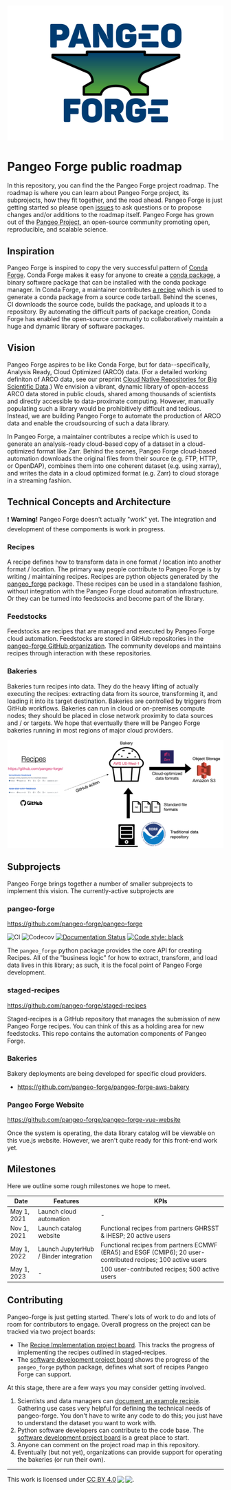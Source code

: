 <p align="center"><img src="pangeo-forge-logo-blue.png" /></p>

# Pangeo Forge public roadmap

In this repository, you can find the the Pangeo Forge project roadmap.
The roadmap is where you can learn about Pangeo Forge project, its subprojects, how they fit together, and the road ahead.
Pangeo Forge is just getting started so please open [issues](https://github.com/pangeo-forge/roadmap/issues) to ask questions or to propose changes and/or additions to the roadmap itself.
Pangeo Forge has grown out of the [Pangeo Project](http://pangeo.io/), an open-source community promoting open, reproducible, and scalable science. 

## Inspiration

Pangeo Forge is inspired to copy the very successful pattern of [Conda Forge](https://conda-forge.org/).
Conda Forge makes it easy for anyone to create a [conda package](https://docs.conda.io/projects/conda/en/latest/user-guide/concepts/packages.html), a binary software package that can be installed with the conda package manager.
In Conda Forge, a maintainer contributes [a recipe](https://conda-forge.org/#add_recipe) which is used to generate a conda package from a source code tarball. Behind the scenes, CI downloads the source code, builds the package, and uploads it to a repository.
By automating the difficult parts of package creation, Conda Forge has enabled the open-source community to collaboratively maintain a huge and dynamic library of software packages.

## Vision

Pangeo Forge aspires to be like Conda Forge, but for data--specifically, Analysis Ready, Cloud Optimized (ARCO) data.
(For a detailed working definiton of ARCO data, see our preprint [Cloud Native Repositories for Big Scientific Data](https://www.authorea.com/doi/full/10.22541/au.160443768.88917719/v2).)
We envision a vibrant, dynamic library of open-access ARCO data stored in public clouds, shared among thousands of scientists and directly accessible to data-proximate computing.
However, manually populating such a library would be prohibitively difficult and tedious.
Instead, we are building Pangeo Forge to automate the production of ARCO data and enable the croudsourcing of such a data library.

In Pangeo Forge, a maintainer contributes a recipe which is used to generate an analysis-ready cloud-based copy of a dataset in a cloud-optimized format like Zarr. Behind the scenes, Pangeo Forge cloud-based automation downloads the original files from their source (e.g. FTP, HTTP, or OpenDAP), combines them into one coherent dataset (e.g. using xarray), and writes the data in a cloud optimized format (e.g. Zarr) to cloud storage in a streaming fashion.

## Technical Concepts and Architecture

:exclamation: **Warning!** Pangeo Forge doesn't actually "work" yet. The integration and development of these compoments is work in progress.

### Recipes

A recipe defines how to transform data in one format / location into another format / location.
The primary way people contribute to Pangeo Forge is by writing / maintaining recipes.
Recipes are python objects generated by the [pangeo_forge](https://pangeo-forge.readthedocs.io/en/latest/) package.
These recipes can be used in a standalone fashion, without integration with the Pangeo Forge cloud automation infrastructure.
Or they can be turned into feedstocks and become part of the library.

### Feedstocks

Feedstocks are recipes that are managed and executed by Pangeo Forge cloud automation.
Feedstocks are stored in GitHub repositories in the [pangeo-forge GitHub organization](https://github.com/pangeo-forge/).
The community develops and maintains recipes through interaction with these repositories.

### Bakeries

Bakeries turn recipes into data.
They do the heavy lifting of actually executing the recipes: extracting data from its source, transforming it, and loading it into its target destination.
Bakeries are controlled by triggers from GitHub workflows.
Bakeries can run in cloud or on-premises compute nodes; they should be placed in close network proximity to data sources and / or targets.
We hope that eventually there will be Pangeo Forge bakeries running in most regions of major cloud providers.

![diagram](pangeo-forge-diagram.png)


## Subprojects

Pangeo Forge brings together a number of smaller subprojects to implement this vision.
The currently-active subprojects are

### pangeo-forge

<https://github.com/pangeo-forge/pangeo-forge>

![CI](https://github.com/pangeo-forge/pangeo-forge/workflows/CI/badge.svg)
![Codecov](https://img.shields.io/codecov/c/github/pangeo-forge/pangeo-forge)
[![Documentation Status](https://readthedocs.org/projects/pangeo-forge/badge/?version=latest)](https://pangeo-forge.readthedocs.io/en/latest/?badge=latest)
[![Code style: black](https://img.shields.io/badge/code%20style-black-000000.svg)](https://github.com/psf/black)

The `pangeo_forge` python package provides the core API for creating Recipes.
All of the "business logic" for how to extract, transform, and load data lives in this library; as such, it is the focal point of Pangeo Forge development.

### staged-recipes

<https://github.com/pangeo-forge/staged-recipes>

Staged-recipes is a GitHub repository that manages the submission of new Pangeo Forge recipes.
You can think of this as a holding area for new feedstocks.
This repo contains the automation components of Pangeo Forge.

### Bakeries

Bakery deployments are being developed for specific cloud providers.

- <https://github.com/pangeo-forge/pangeo-forge-aws-bakery>

### Pangeo Forge Website

<https://github.com/pangeo-forge/pangeo-forge-vue-website>

Once the system is operating, the data library catalog will be viewable on this vue.js website.
However, we aren't quite ready for this front-end work yet.

## Milestones

Here we outline some rough milestones we hope to meet.

| Date | Features | KPIs | 
|------|----------|------|
| May 1, 2021 | Launch cloud automation | - | 
| Nov 1, 2021 | Launch catalog website | Functional recipes from partners GHRSST & iHESP; 20 active users |
| May 1, 2022 | Launch JupyterHub / Binder integration | Functional recipes from partners ECMWF (ERA5) and ESGF (CMIP6); 20 user-contributed recipes; 100 active users |
| May 1, 2023 | - | 100 user-contributed recipes; 500 active users |


## Contributing

Pangeo-forge is just getting started. There's lots of work to do and lots of room for contributors to engage.
Overall progress on the project can be tracked via two project boards:
- The [Recipe Implementation project board](https://github.com/pangeo-forge/staged-recipes/projects/1).
  This tracks the progress of implementing the recipes outlined in staged-recipes.
- The [software development project board](https://github.com/orgs/pangeo-forge/projects/1) shows the progress of the `pangeo_forge` python package, defines what sort of recipes Pangeo Forge can support.

At this stage, there are a few ways you may consider getting involved.

1. Scientists and data managers can [document an example recipie](https://github.com/pangeo-forge/staged-recipes/issues/new?assignees=&labels=example&template=example-pipeline.md&title=Example+pipeline+for+%5BDataset+Name%5D). Gathering use cases very helpful for defining the technical needs of pangeo-forge. You don't have to write any code to do this; you just have to understand the dataset you want to work with.
2. Python software developers can contribute to the code base. The [software development project board](https://github.com/orgs/pangeo-forge/projects/1) is a great place to start.
3. Anyone can comment on the project road map in this repository.
4. Eventually (but not yet), organizations can provide support for operating the bakeries (or run their own).

------

<p xmlns:dct="http://purl.org/dc/terms/" xmlns:cc="http://creativecommons.org/ns#" class="license-text">This work is licensed under <a rel="license" href="https://creativecommons.org/licenses/by/4.0">CC BY 4.0<img style="height:22px!important;margin-left:3px;vertical-align:text-bottom;" src="https://mirrors.creativecommons.org/presskit/icons/cc.svg?ref=chooser-v1" /><img style="height:22px!important;margin-left:3px;vertical-align:text-bottom;" src="https://mirrors.creativecommons.org/presskit/icons/by.svg?ref=chooser-v1" /></a>.</p>
